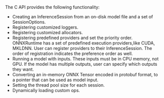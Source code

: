 The C API provides the following functionality:

* Creating an InferenceSession from an on-disk model file and a set of SessionOptions.
* Registering customized loggers.
* Registering customized allocators.
* Registering predefined providers and set the priority order. ONNXRuntime has a set of predefined execution providers,like CUDA, MKLDNN. User can register providers to their InferenceSession. The order of registration indicates the preference order as well.
* Running a model with inputs. These inputs must be in CPU memory, not GPU. If the model has multiple outputs, user can specify which outputs they want.
* Converting an in-memory ONNX Tensor encoded in protobuf format, to a pointer that can be used as model input.
* Setting the thread pool size for each session.
* Dynamically loading custom ops.